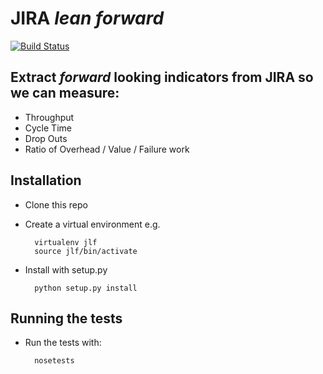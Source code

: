 # JIRA _lean forward_

[![Build Status](https://travis-ci.org/worldofchris/jlf.png)](https://travis-ci.org/worldofchris/jlf)

## Extract _forward_ looking indicators from JIRA so we can measure:

* Throughput
* Cycle Time
* Drop Outs
* Ratio of Overhead / Value / Failure work

## Installation

* Clone this repo
* Create a virtual environment e.g.

        virtualenv jlf
        source jlf/bin/activate
	
* Install with setup.py

	    python setup.py install
	
## Running the tests

* Run the tests with:

	    nosetests

	


